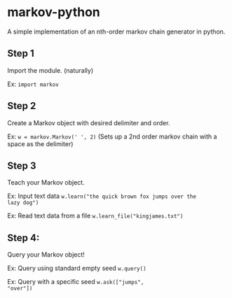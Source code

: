 markov-python
=============

A simple implementation of an nth-order markov chain generator in python.

Step 1
-------

Import the module. (naturally)

Ex: <code>import markov</code>

Step 2
-------

Create a Markov object with desired delimiter and order.

Ex: <code>w = markov.Markov(' ', 2)</code> (Sets up a 2nd order markov chain with a space as the delimiter)

Step 3
-------

Teach your Markov object.

Ex: Input text data <code>w.learn("the quick brown fox jumps over the lazy dog")</code>

Ex: Read text data from a file <code>w.learn_file("kingjames.txt")</code>

Step 4: 
-------

Query your Markov object!

Ex: Query using standard empty seed <code>w.query()</code>
  
Ex: Query with a specific seed <code>w.ask(["jumps", "over"])</code>

